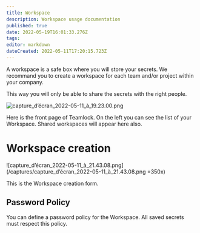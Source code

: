 ```yaml
---
title: Workspace
description: Workspace usage documentation
published: true
date: 2022-05-19T16:01:33.276Z
tags: 
editor: markdown
dateCreated: 2022-05-11T17:20:15.723Z
---
```


A workspace is a safe box where you will store your secrets.
We recommand you to create a workspace for each team and/or project within your company.

This way you will only be able to share the secrets with the right people.

![capture_d’écran_2022-05-11_à_19.23.00.png](/captures/capture_d’écran_2022-05-11_à_19.23.00.png)

Here is the front page of Teamlock.
On the left you can see the list of your Workspace.
Shared workspaces will appear here also.

# Workspace creation

![capture_d’écran_2022-05-11_à_21.43.08.png](/captures/capture_d’écran_2022-05-11_à_21.43.08.png =350x)

This is the Workspace creation form.

## Password Policy

You can define a password policy for the Workspace.
All saved secrets must respect this policy.